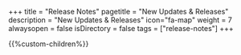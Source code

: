 +++
title = "Release Notes"
pagetitle = "New Updates & Releases"
description = "New Updates & Releases"
icon="fa-map"
weight = 7
alwaysopen = false
isDirectory = false
tags = ["release-notes"]
+++

{{%custom-children%}}
